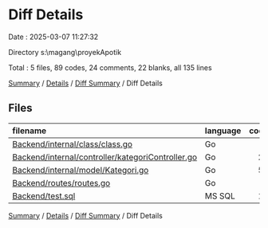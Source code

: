# Diff Details

Date : 2025-03-07 11:27:32

Directory s:\\magang\\proyekApotik

Total : 5 files,  89 codes, 24 comments, 22 blanks, all 135 lines

[Summary](results.md) / [Details](details.md) / [Diff Summary](diff.md) / Diff Details

## Files
| filename | language | code | comment | blank | total |
| :--- | :--- | ---: | ---: | ---: | ---: |
| [Backend/internal/class/class.go](/Backend/internal/class/class.go) | Go | 3 | 0 | 0 | 3 |
| [Backend/internal/controller/kategoriController.go](/Backend/internal/controller/kategoriController.go) | Go | 21 | 0 | 4 | 25 |
| [Backend/internal/model/Kategori.go](/Backend/internal/model/Kategori.go) | Go | 54 | 24 | 17 | 95 |
| [Backend/routes/routes.go](/Backend/routes/routes.go) | Go | 1 | 0 | 0 | 1 |
| [Backend/test.sql](/Backend/test.sql) | MS SQL | 10 | 0 | 1 | 11 |

[Summary](results.md) / [Details](details.md) / [Diff Summary](diff.md) / Diff Details